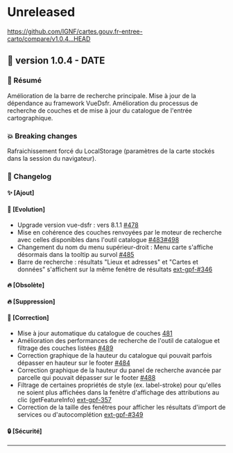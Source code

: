 # Unreleased

<https://github.com/IGNF/cartes.gouv.fr-entree-carto/compare/v1.0.4...HEAD>

## 🔖 version 1.0.4 - __DATE__

### 🎉 Résumé

Amélioration de la barre de recherche principale.
Mise à jour de la dépendance au framework VueDsfr. 
Amélioration du processus de recherche de couches et de mise à jour du catalogue de l'entrée cartographique.

### 💥 Breaking changes

Rafraichissement forcé du LocalStorage (paramètres de la carte stockés dans la session du navigateur).

### 📖 Changelog

#### ✨ [Ajout]

#### 🔨 [Evolution]

- Upgrade version vue-dsfr : vers 8.1.1 [#478](https://github.com/IGNF/cartes.gouv.fr-entree-carto/pull/478)
- Mise en cohérence des couches renvoyées par le moteur de recherche avec celles disponibles dans l'outil catalogue [#483](https://github.com/IGNF/cartes.gouv.fr-entree-carto/pull/483)[#498](https://github.com/IGNF/cartes.gouv.fr-entree-carto/pull/498)
- Changement du nom du menu supérieur-droit : Menu carte s'affiche désormais dans la tooltip au survol [#485](https://github.com/IGNF/cartes.gouv.fr-entree-carto/pull/485)
- Barre de recherche : résultats "Lieux et adresses" et "Cartes et données" s'affichent sur la même fenêtre de résultats [ext-gpf-#346](https://github.com/IGNF/geopf-extensions-openlayers/pull/346)

#### 🔥 [Obsolète]

#### 🔥 [Suppression]

#### 🐛 [Correction]

- Mise à jour automatique du catalogue de couches [481](https://github.com/IGNF/cartes.gouv.fr-entree-carto/pull/481)
- Amélioration des performances de recherche de l'outil de catalogue et filtrage des couches listées [#489](https://github.com/IGNF/cartes.gouv.fr-entree-carto/pull/489)
- Correction graphique de la hauteur du catalogue qui pouvait parfois dépasser en hauteur sur le footer [#484](https://github.com/IGNF/cartes.gouv.fr-entree-carto/pull/484)
- Correction graphique de la hauteur du panel de recherche avancée par parcelle qui pouvait dépasser sur le footer [#488](https://github.com/IGNF/cartes.gouv.fr-entree-carto/pull/488)
- Filtrage de certaines propriétés de style (ex. label-stroke) pour qu'elles ne soient plus affichées dans la fenêtre d'affichage des attributions au clic (getFeatureInfo) [ext-gpf-357](https://github.com/IGNF/geopf-extensions-openlayers/pull/357)
- Correction de la taille des fenêtres pour afficher les résultats d'import de services ou d'autocomplétion [ext-gpf-#349](https://github.com/IGNF/geopf-extensions-openlayers/pull/349)

#### 🔒 [Sécurité]

---
